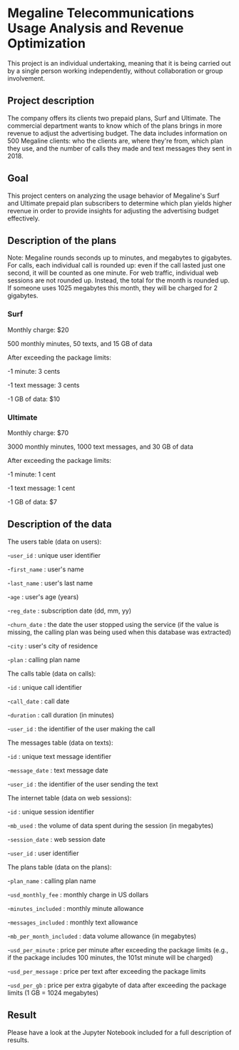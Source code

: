 # Megaline Telecommunications Usage Analysis and Revenue Optimization

This project is an individual undertaking, meaning that it is being carried out by a single person working independently, without collaboration or group involvement.

## Project description

The company offers its clients two prepaid plans, Surf and Ultimate. The commercial department wants to know which of the plans brings in more revenue to adjust the advertising budget. The data includes information on 500 Megaline clients: who the clients are, where they're from, which plan they use, and the number of calls they made and text messages they sent in 2018.

## Goal

This project centers on analyzing the usage behavior of Megaline's Surf and Ultimate prepaid plan subscribers to determine which plan yields higher revenue in order to provide insights for adjusting the advertising budget effectively.

## Description of the plans

Note: Megaline rounds seconds up to minutes, and megabytes to gigabytes. For calls, each individual call is rounded up: even if the call lasted just one second, it will be counted as one minute. For web traffic, individual web sessions are not rounded up. Instead, the total for the month is rounded up. If someone uses 1025 megabytes this month, they will be charged for 2 gigabytes.

### Surf

Monthly charge: $20

500 monthly minutes, 50 texts, and 15 GB of data

After exceeding the package limits:

-1 minute: 3 cents

-1 text message: 3 cents

-1 GB of data: $10


### Ultimate

Monthly charge: $70

3000 monthly minutes, 1000 text messages, and 30 GB of data

After exceeding the package limits:

-1 minute: 1 cent

-1 text message: 1 cent

-1 GB of data: $7


## Description of the data

The users table (data on users):

-`user_id` : unique user identifier

-`first_name` : user's name

-`last_name` : user's last name 

-`age` : user's age (years)

-`reg_date` : subscription date (dd, mm, yy)

-`churn_date` : the date the user stopped using the service (if the value is missing, the calling plan was being used when this database was extracted)

-`city` : user's city of residence

-`plan` : calling plan name


The calls table (data on calls):

-`id` : unique call identifier

-`call_date` : call date

-`duration` : call duration (in minutes)

-`user_id` : the identifier of the user making the call


The messages table (data on texts):

-`id` : unique text message identifier

-`message_date` : text message date

-`user_id` : the identifier of the user sending the text


The internet table (data on web sessions):

-`id` : unique session identifier

-`mb_used` : the volume of data spent during the session (in megabytes)

-`session_date` : web session date

-`user_id` : user identifier


The plans table (data on the plans):

-`plan_name` : calling plan name

-`usd_monthly_fee` : monthly charge in US dollars

-`minutes_included` : monthly minute allowance

-`messages_included` : monthly text allowance

-`mb_per_month_included` : data volume allowance (in megabytes)

-`usd_per_minute` : price per minute after exceeding the package limits (e.g., if the package includes 100 minutes, the 101st minute will be charged)

-`usd_per_message` : price per text after exceeding the package limits

-`usd_per_gb` : price per extra gigabyte of data after exceeding the package limits (1 GB = 1024 megabytes)


## Result

Please have a look at the Jupyter Notebook included for a full description of results.
